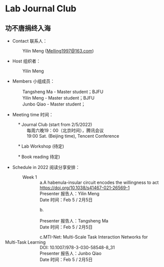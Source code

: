 # Lab Journal Club
## 功不唐捐终入海

* Contact 联系人：

&emsp;&emsp;&emsp;&emsp;Yilin Meng (Melling1997@163.com)

* Host 组织者：

&emsp;&emsp;&emsp;&emsp;Yilin Meng

* Members 小组成员：

&emsp;&emsp;&emsp;&emsp;Tangsheng Ma -  Master student；BJFU<br/>
&emsp;&emsp;&emsp;&emsp;Yilin Meng - Master student；BJFU<br/>
&emsp;&emsp;&emsp;&emsp;Junbo Qiao - Master student；<br/>

* Meeting time 时间：

&emsp;&emsp;&emsp;* Journal Club (start from 2/5/2022)<br/>
&emsp;&emsp;&emsp;&emsp;&emsp;每周六晚19：00（北京时间），腾讯会议<br/>
&emsp;&emsp;&emsp;&emsp;&emsp;19:00 Sat. (Beijing time), Tencent Conference  

&emsp;&emsp;&emsp;* Lab Workshop (待定)<br/>

&emsp;&emsp;&emsp;* Book reading  待定)<br/>


* Schedule in 2022 阅读分享安排：

&emsp;&emsp;&emsp;&emsp;Week 1<br/>
&emsp;&emsp;&emsp;&emsp;&emsp;&emsp;&emsp;&emsp;a.A habenula-insular circuit encodes the willingness to act<br/> 
&emsp;&emsp;&emsp;&emsp;&emsp;&emsp;&emsp;&emsp;https://doi.org/10.1038/s41467-021-26569-1<br/>
&emsp;&emsp;&emsp;&emsp;&emsp;&emsp;&emsp;&emsp;Presenter 报告人：Yilin Meng<br/>
&emsp;&emsp;&emsp;&emsp;&emsp;&emsp;&emsp;&emsp;Date 时间：Feb 5 / 2月5日


&emsp;&emsp;&emsp;&emsp;&emsp;&emsp;&emsp;&emsp;b. <br/> 
&emsp;&emsp;&emsp;&emsp;&emsp;&emsp;&emsp;&emsp;<br/> 
&emsp;&emsp;&emsp;&emsp;&emsp;&emsp;&emsp;&emsp;Presenter 报告人：Tangsheng Ma<br/>
&emsp;&emsp;&emsp;&emsp;&emsp;&emsp;&emsp;&emsp;Date 时间：Feb 5 / 2月5日


&emsp;&emsp;&emsp;&emsp;&emsp;&emsp;&emsp;&emsp;c.MTI-Net: Multi-Scale Task Interaction Networks for Multi-Task Learning <br/>
&emsp;&emsp;&emsp;&emsp;&emsp;&emsp;&emsp;&emsp;DOI: 10.1007/978-3-030-58548-8_31<br/>
&emsp;&emsp;&emsp;&emsp;&emsp;&emsp;&emsp;&emsp;Presenter 报告人：Junbo Qiao<br/>
&emsp;&emsp;&emsp;&emsp;&emsp;&emsp;&emsp;&emsp;Date 时间：Feb 5 / 2月5日

